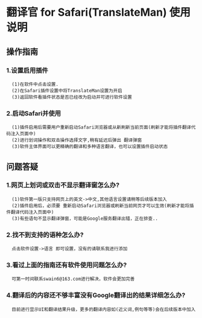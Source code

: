 # 翻译官 for Safari(TranslateMan) 使用说明

## 操作指南

### 1.设置启用插件
      (1)在软件中点击设置.
      (2)在Safari插件设置中将TranslateMan设置为开启
      (3)返回软件看插件状态是否已经改为启动并可进行软件设置


### 2.启动Safari并使用
      (1)插件启用后需要用户重新启动Safari浏览器或从新刷新当前页面(刷新才能将插件翻译代码注入页面中)
      (2)进行划词操作和双击操作选择文字,稍有延迟后弹出 翻译弹窗
      (3)软件主体界面可以更精确的翻译和多种语言翻译，也可以设置插件启动状态

## 问题答疑

### 1.网页上划词或双击不显示翻译窗怎么办?
      (1)软件第一版只支持网页上的英文->中文,其他语言设置请稍等后续版本加入
      (2)插件启用后，必须要 重新启动Safari浏览器或刷新当前网页才可以生效(刷新才能将插件翻译代码注入页面中)
      (3)有些语句不显示翻译弹窗，可能是Google服务翻译出错，正在排查..

### 2.找不到支持的语种怎么办?

      点击软件设置->语言 即可设置，没有的请联系我进行添加
   
### 3.看过上面的指南还有软件使用问题怎么办?
      可第一时间联系swain6@163.com进行解决，软件会更加完善

### 4.翻译后的内容还不够丰富没有Google翻译出的结果详细怎么办?
      目前进行显示UI和翻译结果升级，更多的翻译内容如(近义词,例句等等)会在后续版本中加入

